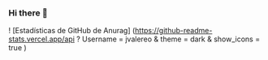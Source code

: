 ### Hi there 👋



! [Estadísticas de GitHub de Anurag] (https://github-readme-stats.vercel.app/api ? Username = jvalereo & theme = dark & ​​show_icons = true )
<!--
**jvalereo/jvalereo** is a ✨ _special_ ✨ repository because its `README.md` (this file) appears on your GitHub profile.

Here are some ideas to get you started:

- 🔭 I’m currently working on ...
- 🌱 I’m currently learning ...
- 👯 I’m looking to collaborate on ...
- 🤔 I’m looking for help with ...
- 💬 Ask me about ...
- 📫 How to reach me: ...
- 😄 Pronouns: ...
- ⚡ Fun fact: ...
-->


